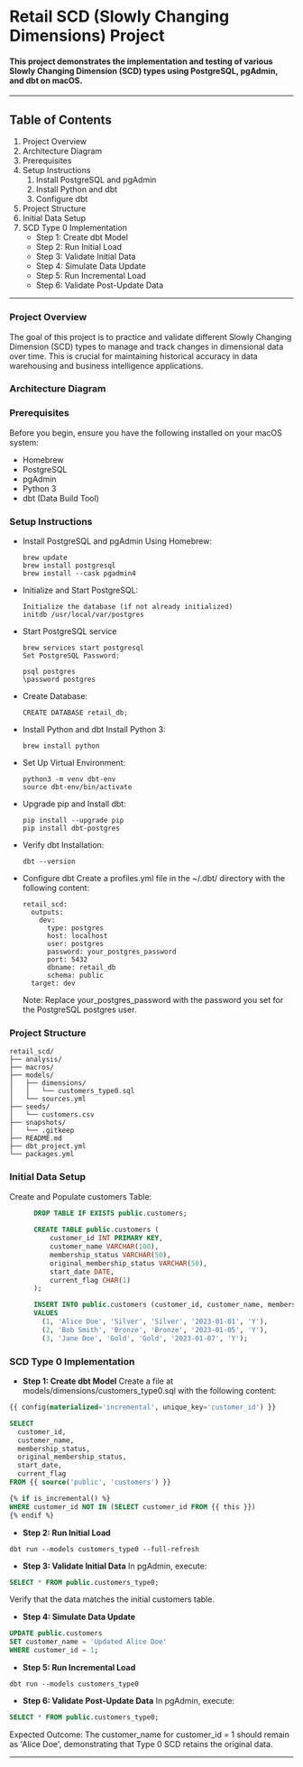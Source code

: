 # Retail SCD (Slowly Changing Dimensions) Project

#### This project demonstrates the implementation and testing of various Slowly Changing Dimension (SCD) types using PostgreSQL, pgAdmin, and dbt on macOS.
---
## Table of Contents
1. Project Overview
2. Architecture Diagram
3. Prerequisites
4. Setup Instructions
    1. Install PostgreSQL and pgAdmin
    2. Install Python and dbt
    3. Configure dbt
5. Project Structure
6. Initial Data Setup
7. SCD Type 0 Implementation
   - Step 1: Create dbt Model
   - Step 2: Run Initial Load
   - Step 3: Validate Initial Data
   - Step 4: Simulate Data Update
   - Step 5: Run Incremental Load
   - Step 6: Validate Post-Update Data

--- 
### Project Overview
The goal of this project is to practice and validate different Slowly Changing Dimension (SCD) types to manage and track changes in dimensional data over time. This is crucial for maintaining historical accuracy in data warehousing and business intelligence applications.


### Architecture Diagram


### Prerequisites
Before you begin, ensure you have the following installed on your macOS system:

- Homebrew
- PostgreSQL
- pgAdmin
- Python 3
- dbt (Data Build Tool)

  
### Setup Instructions
- Install PostgreSQL and pgAdmin
    Using Homebrew:
    
    ```
    brew update
    brew install postgresql
    brew install --cask pgadmin4
    ```

- Initialize and Start PostgreSQL:

    ```
    Initialize the database (if not already initialized)
    initdb /usr/local/var/postgres
    ```

- Start PostgreSQL service
    ```
    brew services start postgresql
    Set PostgreSQL Password:
    ```
    ```
    psql postgres
    \password postgres
    ```
- Create Database:
    ```
    CREATE DATABASE retail_db;
    ```
- Install Python and dbt
    Install Python 3:
    ```
    brew install python
    ```

- Set Up Virtual Environment:

    ```
    python3 -m venv dbt-env
    source dbt-env/bin/activate
    ```
- Upgrade pip and Install dbt:
    ```
    pip install --upgrade pip
    pip install dbt-postgres
    ```

- Verify dbt Installation:

    ```
    dbt --version
    ```
- Configure dbt
    Create a profiles.yml file in the ~/.dbt/ directory with the following content:
    ```
    retail_scd:
      outputs:
        dev:
          type: postgres
          host: localhost
          user: postgres
          password: your_postgres_password
          port: 5432
          dbname: retail_db
          schema: public
      target: dev
    ```
    Note: Replace your_postgres_password with the password you set for the PostgreSQL postgres user.

### Project Structure

```
retail_scd/
├── analysis/
├── macros/
├── models/
│   ├── dimensions/
│   │   └── customers_type0.sql
│   └── sources.yml
├── seeds/
│   └── customers.csv
├── snapshots/
│   └── .gitkeep
├── README.md
├── dbt_project.yml
└── packages.yml
```

### Initial Data Setup
Create and Populate customers Table:
```sql
      DROP TABLE IF EXISTS public.customers;
      
      CREATE TABLE public.customers (
          customer_id INT PRIMARY KEY,
          customer_name VARCHAR(100),
          membership_status VARCHAR(50),
          original_membership_status VARCHAR(50),
          start_date DATE,
          current_flag CHAR(1)
      );
```
```sql
      INSERT INTO public.customers (customer_id, customer_name, membership_status, original_membership_status, start_date, current_flag)
      VALUES
        (1, 'Alice Doe', 'Silver', 'Silver', '2023-01-01', 'Y'),
        (2, 'Bob Smith', 'Bronze', 'Bronze', '2023-01-05', 'Y'),
        (3, 'Jane Doe', 'Gold', 'Gold', '2023-01-07', 'Y');
```

### SCD Type 0 Implementation
- **Step 1: Create dbt Model**
    Create a file at models/dimensions/customers_type0.sql with the following content:

```sql
{{ config(materialized='incremental', unique_key='customer_id') }}

SELECT
  customer_id,
  customer_name,
  membership_status,
  original_membership_status,
  start_date,
  current_flag
FROM {{ source('public', 'customers') }}

{% if is_incremental() %}
WHERE customer_id NOT IN (SELECT customer_id FROM {{ this }})
{% endif %}
```
- **Step 2: Run Initial Load**
```shell
dbt run --models customers_type0 --full-refresh
```

- **Step 3: Validate Initial Data**
In pgAdmin, execute:

```sql
SELECT * FROM public.customers_type0;
```
Verify that the data matches the initial customers table.

- **Step 4: Simulate Data Update**
```sql
UPDATE public.customers
SET customer_name = 'Updated Alice Doe'
WHERE customer_id = 1;
```
- **Step 5: Run Incremental Load**
```
dbt run --models customers_type0
```

- **Step 6: Validate Post-Update Data**
In pgAdmin, execute:

```sql
SELECT * FROM public.customers_type0;
```
  Expected Outcome: The customer_name for customer_id = 1 should remain as 'Alice Doe', demonstrating that Type 0 SCD retains the original data.

---
